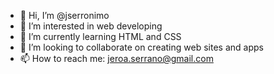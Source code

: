 - 👋 Hi, I’m @jserronimo
- 👀 I’m interested in web developing
- 🌱 I’m currently learning HTML and CSS
- 💞️ I’m looking to collaborate on creating web sites and apps
- 📫 How to reach me: jeroa.serrano@gmail.com

<!---
jserronimo/jserronimo is a ✨ special ✨ repository because its `README.md` (this file) appears on your GitHub profile.
You can click the Preview link to take a look at your changes.
--->

